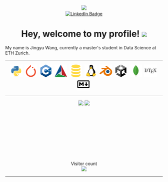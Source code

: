 <div id="header" align="center">
  <img src="https://media.giphy.com/media/LaVp0AyqR5bGsC5Cbm/giphy.gif" width="100"/>
</div>
<div id="badges" align="center">
  <a href="https://www.linkedin.com/in/jingyu-wang-8a3957225/">
    <img src="https://img.shields.io/badge/LinkedIn-blue?style=for-the-badge&logo=linkedin&logoColor=white" alt="LinkedIn Badge"/>
  </a>
</div>
<h1 align="center">
  Hey, welcome to my profile!
  <img src="https://media.giphy.com/media/hvRJCLFzcasrR4ia7z/giphy.gif" width="30px"/>
</h1>

My name is Jingyu Wang, currently a master's student in Data Science at ETH Zurich. 


---
<p align="center">
    <img src="https://github.com/devicons/devicon/blob/master/icons/python/python-original.svg" title="python" alt="python" width="40" height="40"/>&nbsp;
    <img src="https://github.com/devicons/devicon/blob/master/icons/pytorch/pytorch-original.svg" title="pytorch" alt="pytorch" width="40" height="40"/>&nbsp;
    <img src="https://github.com/devicons/devicon/blob/master/icons/cplusplus/cplusplus-original.svg" title="cpp" alt="cpp" width="40" height="40"/>&nbsp;
    <img src="https://github.com/devicons/devicon/blob/master/icons/cmake/cmake-original.svg" title="cmake" alt="cmake" width="40" height="40"/>&nbsp;
    <img src="https://github.com/devicons/devicon/blob/master/icons/sql/sql-original.svg" title="sql" alt="sql" width="40" height="40"/>&nbsp;
    <img src="https://github.com/devicons/devicon/blob/master/icons/linux/linux-original.svg" title="sql" alt="sql" width="40" height="40"/>&nbsp;
    <img src="https://github.com/devicons/devicon/blob/master/icons/blender/blender-original.svg" title="blender" alt="blender" width="40" height="40"/>&nbsp;
    <img src="https://github.com/devicons/devicon/blob/master/icons/unity/unity-original.svg" title="unity" alt="unity" width="40" height="40"/>&nbsp;
    <img src="https://github.com/devicons/devicon/blob/master/icons/mongodb/mongodb-original.svg" title="mongodb" alt="mongodb" width="40" height="40"/>&nbsp;
    <img src="https://github.com/devicons/devicon/blob/master/icons/latex/latex-original.svg" title="latex" alt="latex" width="40" height="40"/>&nbsp;
    <img src="https://github.com/devicons/devicon/blob/master/icons/markdown/markdown-original.svg" title="markdown" alt="markdown" width="40" height="40"/>&nbsp;
</p>

---

<p align="center" style="height: 180px;">
    <img style="height:10rem" src="https://github-readme-stats.vercel.app/api?username=ccetaw&title_color=fff&text_color=fff&show_icons=true&theme=highcontrast" />
    <img style="height:10rem;" src="https://github-readme-streak-stats.herokuapp.com/?user=ccetaw&theme=highcontrast&show_icons=true&border=e4e2e2" />
</p>



<p align="center"> 
  <div align="center">Visitor count</div>
  <div align="center">
    <img src="https://profile-counter.glitch.me/ccetaw/count.svg"/>
  </div> 
</p>

------
